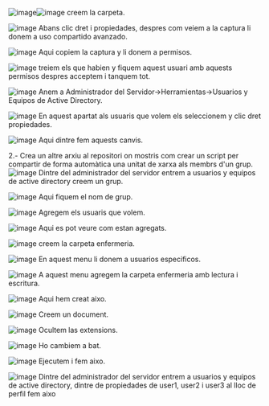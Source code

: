 ![image](https://github.com/user-attachments/assets/bfbf7ea5-cfd0-47aa-b679-281c992bbfcc)![image](https://github.com/user-attachments/assets/d385a159-a01c-4ce5-9fbe-6592c35087e8)
creem la carpeta.

![image](https://github.com/user-attachments/assets/9b18708f-88fa-4fc1-8956-620b291add37)
Abans clic dret i propiedades, despres com veiem a la captura li donem a uso compartido avanzado.

![image](https://github.com/user-attachments/assets/29064948-7d60-42e5-8a5d-3d6dc2bc6a0f)
Aqui copiem la captura y li donem a permisos.

![image](https://github.com/user-attachments/assets/c1f37445-4ed8-4591-977d-ade4bef23090)
treiem els que habien y fiquem aquest usuari amb aquests permisos despres acceptem i tanquem tot.

![image](https://github.com/user-attachments/assets/7f1144c4-1fa2-465c-b9af-fc5a238740d7)
Anem a Administrador del Servidor->Herramientas->Usuarios y Equipos de Active Directory.

![image](https://github.com/user-attachments/assets/7b19e0da-e721-4ef0-8a03-3f96c0066d56)
En aquest apartat als usuaris que volem els seleccionem y clic dret propiedades.

![image](https://github.com/user-attachments/assets/49fd7bfa-e324-42db-bc25-a5e2336870a8)
Aqui dintre fem aquests canvis.

2.- Crea un altre arxiu al repositori on mostris com crear un script per compartir de forma automàtica una unitat de xarxa als membrs d'un grup.
![image](https://github.com/user-attachments/assets/a2d1edf7-07dd-4935-9575-90bf48f84ea4)
Dintre del administrador del servidor entrem a usuarios y equipos de active directory creem un grup.

![image](https://github.com/user-attachments/assets/e38d9381-75b8-41e2-ae0d-1d1483e9b2a1)
Aqui fiquem el nom de grup.

![image](https://github.com/user-attachments/assets/abffbc4b-efc5-49ab-9cfe-52d575836b75)
Agregem els usuaris que volem.

![image](https://github.com/user-attachments/assets/adb84870-7d03-46ad-a332-019d18e6900f)
Aqui es pot veure com estan agregats.

![image](https://github.com/user-attachments/assets/f3be52a9-3f14-4d4d-9b03-d907902487cf)
creem la carpeta enfermeria.

![image](https://github.com/user-attachments/assets/f291f79e-0741-4075-ab85-c968d58adb22)
En aquest menu li donem a usuarios especificos.

![image](https://github.com/user-attachments/assets/35cb285c-8b35-48ac-93f5-9f7d5799c810)
A aquest menu agregem la carpeta enfermeria amb lectura i escritura.

![image](https://github.com/user-attachments/assets/9c2a3735-761b-4b16-939e-6ba3b2488bc8)
Aqui hem creat aixo.

![image](https://github.com/user-attachments/assets/d9d9b10b-2da6-4430-bfd3-ceedb7c6b80f)
Creem un document.

![image](https://github.com/user-attachments/assets/f921bda8-776e-4b77-bf62-044426885da3)
Ocultem las extensions.

![image](https://github.com/user-attachments/assets/0480c94c-a8af-478b-a986-c5260146bf3e)
Ho cambiem a bat.

![image](https://github.com/user-attachments/assets/f27c121c-82c9-448e-87d0-c01ae3fc0b48)
Ejecutem i fem aixo.

![image](https://github.com/user-attachments/assets/a7815499-6f6d-487a-8af9-41cf3ce321ee)
Dintre del administrador del servidor entrem a usuarios y equipos de active directory, dintre de propiedades de user1, user2 i user3 al lloc de perfil fem aixo





